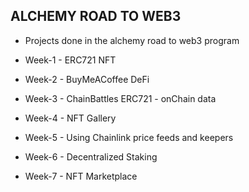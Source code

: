 ## ALCHEMY ROAD TO WEB3

- Projects done in the alchemy road to web3 program

- Week-1 - ERC721 NFT
- Week-2 - BuyMeACoffee DeFi
- Week-3 - ChainBattles ERC721 - onChain data
- Week-4 - NFT Gallery
- Week-5 - Using Chainlink price feeds and keepers
- Week-6 - Decentralized Staking
- Week-7 - NFT Marketplace
